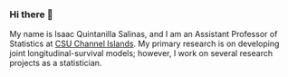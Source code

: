 ### Hi there 👋

<!--
**inqs909/inqs909** is a ✨ _special_ ✨ repository because its `README.md` (this file) appears on your GitHub profile.

Here are some ideas to get you started:

- 🔭 I’m currently working on ...
- 🌱 I’m currently learning ...
- 👯 I’m looking to collaborate on ...
- 🤔 I’m looking for help with ...
- 💬 Ask me about ...
- 📫 How to reach me: ...
- 😄 Pronouns: ...
- ⚡ Fun fact: ...
-->

My name is Isaac Quintanilla Salinas, and I am an Assistant Professor of Statistics at [CSU Channel Islands](https://www.csuci.edu/). My primary research is on developing joint longitudinal-survival models; however, I work on several research projects as a statistician.
